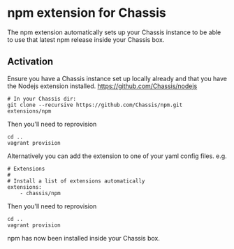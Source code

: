 # npm extension for Chassis
The npm extension automatically sets up your Chassis instance to be able to use that latest npm release inside your Chassis box.

## Activation
Ensure you have a Chassis instance set up locally already and that you have the Nodejs extension installed. https://github.com/Chassis/nodejs

```
# In your Chassis dir:
git clone --recursive https://github.com/Chassis/npm.git extensions/npm
```

Then you'll need to reprovision
```
cd ..
vagrant provision
```

Alternatively you can add the extension to one of your yaml config files. e.g.
```
# Extensions
#
# Install a list of extensions automatically
extensions:
    - chassis/npm
```

Then you'll need to reprovision

```
cd ..
vagrant provision
```

npm has now been installed inside your Chassis box.
